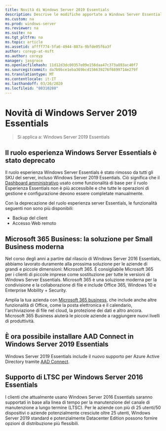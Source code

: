```yaml
---
title: Novità di Windows Server 2019 Essentials
description: Descrive le modifiche apportate a Windows Server Essentials 2019
ms.custom: na
ms.prod: windows-server
ms.reviewer: na
ms.suite: na
ms.tgt_pltfrm: na
ms.topic: article
ms.assetid: affff774-5fa6-4944-887a-9bfde05f6a3f
author: coreyp-at-msft
ms.author: coreyp
manager: jasgroce
ms.openlocfilehash: 11d12d3dc00357e09e156daa47c373a893ac40f7
ms.sourcegitcommit: da7b9bce1eba369bcd156639276f6899714e279f
ms.translationtype: MT
ms.contentlocale: it-IT
ms.lasthandoff: 03/26/2020
ms.locfileid: "80310288"
---
```

# <a name="whats-new-in-windows-server-2019-essentials"></a>Novità di Windows Server 2019 Essentials

> Si applica a: Windows Server 2019 Essentials

## <a name="windows-server-essentials-experience-role-has-been-deprecated"></a>Il ruolo esperienza Windows Server Essentials è stato deprecato

Il ruolo esperienza Windows Server Essentials è stato rimosso da tutti gli SKU del server, incluso Windows Server 2019 Essentials. Ciò significa che il [Dashboard amministrativo](../manage/overview-of-the-dashboard-in-windows-server-essentials.md) usato come funzionalità di base per il ruolo Esperienza Essentials non è più accessibile e che tutte le operazioni di gestione e configurazione devono essere completate manualmente. 

Con la deprecazione del ruolo esperienza server Essentials, le funzionalità seguenti non sono più disponibili:

-   Backup del client 
-   Accesso Web remoto 

## <a name="microsoft-365-business-the-modern-small-business-solution"></a>Microsoft 365 Business: la soluzione per Small Business moderna 

Nel corso degli anni a partire dal rilascio di Windows Server 2016 Essentials, abbiamo lavorato duramente alla prossima soluzione per le aziende di grandi e piccole dimensioni: Microsoft 365. È consigliabile Microsoft 365 per i clienti di piccole imprese come sostituzione per tutte le versioni di Windows Server Essentials. Microsoft 365 è una soluzione moderna per la condivisione e la collaborazione di file e include Office 365, Windows 10 e Enterprise Mobility + Security. 

Amplia la tua azienda con [Microsoft 365 business](https://www.microsoft.com/microsoft-365/business), che include anche altre funzionalità di Office, come la posta elettronica e il calendario, l'archiviazione di file nel cloud, la protezione dei dati e altro ancora. Microsoft 365 Business aiuterà le piccole aziende a raggiungere nuovi livelli di produttività.

## <a name="aad-connect-can-now-be-installed-on-windows-server-2019-essentials"></a>È ora possibile installare AAD Connect in Windows Server 2019 Essentials

Windows Server 2019 Essentials include il nuovo supporto per Azure Active Directory tramite [AAD Connect](https://docs.microsoft.com/azure/active-directory/connect/active-directory-aadconnect-prerequisites). 

## <a name="ltsc-support-for-windows-server-2016-essentials"></a>Supporto di LTSC per Windows Server 2016 Essentials

I clienti che attualmente usano Windows Server 2016 Essentials saranno supportati in base alla linea di tempo per la manutenzione del canale di manutenzione a lungo termine (LTSC).
Per le aziende con più di 25 utenti/50 dispositivi o aziende potenzialmente cresciute oltre 25 utenti, Windows Server 2019 standard e potenzialmente Datacenter Edition possono fornire opzioni di distribuzione più flessibili.
